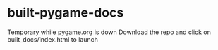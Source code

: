 # built-pygame-docs
Temporary while pygame.org is down
Download the repo and click on built_docs/index.html to launch
